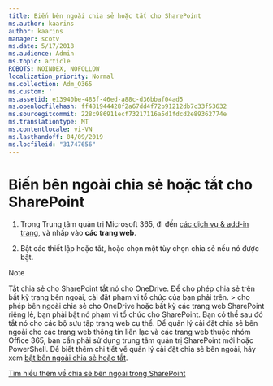 ```yaml
---
title: Biến bên ngoài chia sẻ hoặc tắt cho SharePoint
ms.author: kaarins
author: kaarins
manager: scotv
ms.date: 5/17/2018
ms.audience: Admin
ms.topic: article
ROBOTS: NOINDEX, NOFOLLOW
localization_priority: Normal
ms.collection: Adm_O365
ms.custom: ''
ms.assetid: e13940be-483f-46ed-a88c-d36bbaf04ad5
ms.openlocfilehash: ff481944428f2a67dd4f72b91212db7c33f53632
ms.sourcegitcommit: 228c986911ecf73217116a5d1fdcd2e89362774e
ms.translationtype: MT
ms.contentlocale: vi-VN
ms.lasthandoff: 04/09/2019
ms.locfileid: "31747656"
---
```

# <a name="turn-external-sharing-on-or-off-for-sharepoint"></a>Biến bên ngoài chia sẻ hoặc tắt cho SharePoint

1. Trong Trung tâm quản trị Microsoft 365, đi đến [các dịch vụ &amp; add-in trang](https://portal.office.com/adminportal/home#/Settings/ServicesAndAddIns), và nhấp vào **các trang web**.
    
2. Bật các thiết lập hoặc tắt, hoặc chọn một tùy chọn chia sẻ nếu nó được bật.
    
> [!NOTE]
> Tắt chia sẻ cho SharePoint tắt nó cho OneDrive. Để cho phép chia sẻ trên bất kỳ trang bên ngoài, cài đặt phạm vi tổ chức của bạn phải trên. > cho phép bên ngoài chia sẻ cho OneDrive hoặc bất kỳ các trang web SharePoint riêng lẻ, bạn phải bật nó phạm vi tổ chức cho SharePoint. Bạn có thể sau đó tắt nó cho các bộ sưu tập trang web cụ thể. Để quản lý cài đặt chia sẻ bên ngoài cho các trang web thông tin liên lạc và các trang web thuộc nhóm Office 365, bạn cần phải sử dụng trung tâm quản trị SharePoint mới hoặc PowerShell. Để biết thêm chi tiết về quản lý cài đặt chia sẻ bên ngoài, hãy xem [bật bên ngoài chia sẻ hoặc tắt](https://go.microsoft.com/fwlink/?linkid=866426). 
  
[Tìm hiểu thêm về chia sẻ bên ngoài trong SharePoint](https://go.microsoft.com/fwlink/?linkid=734908)
  

